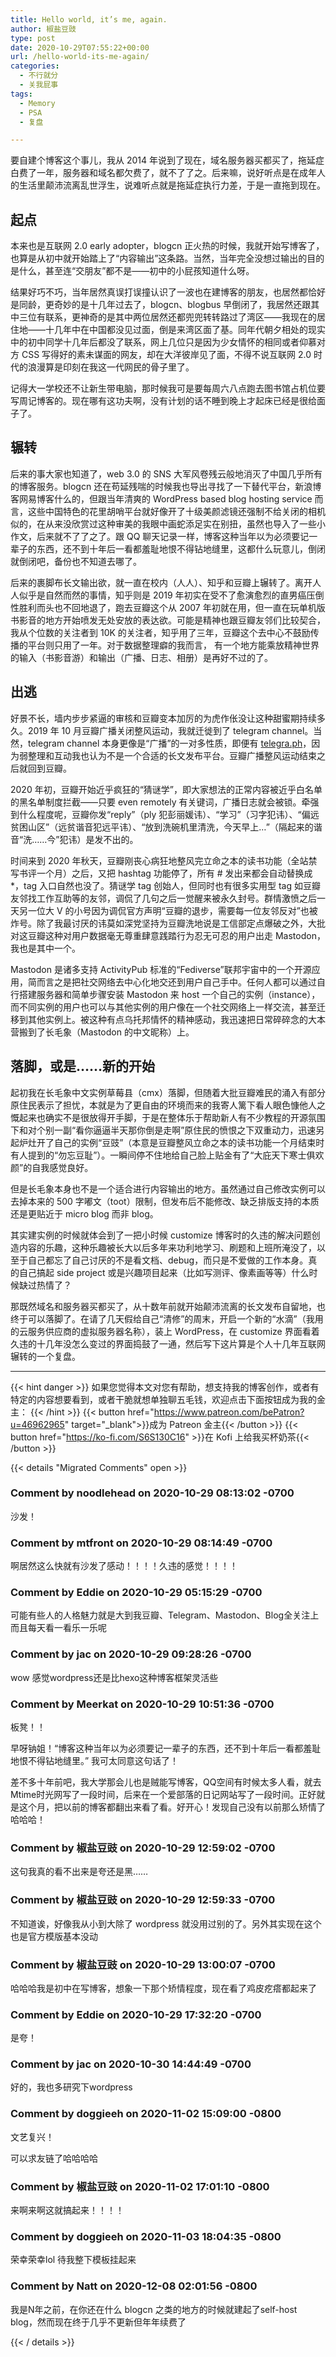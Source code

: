 ```yaml
---
title: Hello world, it’s me, again.
author: 椒盐豆豉
type: post
date: 2020-10-29T07:55:22+00:00
url: /hello-world-its-me-again/
categories:
  - 不行就分
  - 关我屁事
tags:
  - Memory
  - PSA
  - 复盘

---
```

要自建个博客这个事儿，我从 2014 年说到了现在，域名服务器买都买了，拖延症白费了一年，服务器和域名都欠费了，就不了了之。后来嘛，说好听点是在成年人的生活里颠沛流离乱世浮生，说难听点就是拖延症执行力差，于是一直拖到现在。

## 起点

本来也是互联网 2.0 early adopter，blogcn 正火热的时候，我就开始写博客了，也算是从初中就开始踏上了“内容输出”这条路。当然，当年完全没想过输出的目的是什么，甚至连“交朋友”都不是——初中的小屁孩知道什么呀。

结果好巧不巧，当年居然真误打误撞认识了一波也在建博客的朋友，也居然都恰好是同龄，更奇妙的是十几年过去了，blogcn、blogbus 早倒闭了，我居然还跟其中三位有联系，更神奇的是其中两位居然还都兜兜转转路过了湾区——我现在的居住地——十几年中在中国都没见过面，倒是来湾区面了基。同年代朝夕相处的现实中的初中同学十几年后都没了联系，网上几位只是因为少女情怀的相同或者仰慕对方 CSS 写得好的素未谋面的网友，却在大洋彼岸见了面，不得不说互联网 2.0 时代的浪漫算是印刻在我这一代网民的骨子里了。

记得大一学校还不让新生带电脑，那时候我可是要每周六八点跑去图书馆占机位要写周记博客的。现在哪有这功夫啊，没有计划的话不睡到晚上才起床已经是很给面子了。

## 辗转

后来的事大家也知道了，web 3.0 的 SNS 大军风卷残云般地消灭了中国几乎所有的博客服务。blogcn 还在苟延残喘的时候我也导出寻找了一下替代平台，新浪博客网易博客什么的，但跟当年清爽的 WordPress based blog hosting service 而言，这些中国特色的花里胡哨平台就好像开了十级美颜滤镜还强制不给关闭的相机似的，在从来没欣赏过这种审美的我眼中画蛇添足实在别扭，虽然也导入了一些小作文，后来就不了了之了。跟 QQ 聊天记录一样，博客这种当年以为必须要记一辈子的东西，还不到十年后一看都羞耻地恨不得钻地缝里，这都什么玩意儿，倒闭就倒闭吧，备份也不知道去哪了。

后来的裹脚布长文输出欲，就一直在校内（人人）、知乎和豆瓣上辗转了。离开人人似乎是自然而然的事情，知乎则是 2019 年初实在受不了愈演愈烈的直男癌压倒性胜利而头也不回地退了，跑去豆瓣这个从 2007 年初就在用，但一直在玩单机版书影音的地方开始喷发无处安放的表达欲。可能是精神也跟豆瓣友邻们比较契合，我从个位数的关注者到 10K 的关注者，知乎用了三年，豆瓣这个去中心不鼓励传播的平台则只用了一年。对于数据整理癖的我而言， 有一个地方能乘放精神世界的输入（书影音游）和输出（广播、日志、相册）是再好不过的了。

## 出逃

好景不长，墙内步步紧逼的审核和豆瓣变本加厉的为虎作伥没让这种甜蜜期持续多久。2019 年 10 月豆瓣广播关闭整风运动，我就迁徙到了 telegram channel。当然，telegram channel 本身更像是“广播”的一对多性质，即便有 [telegra.ph](http://telegra.ph/)，因为弱整理和互动我也认为不是一个合适的长文发布平台。豆瓣广播整风运动结束之后就回到豆瓣。

2020 年初，豆瓣开始近乎疯狂的“猜谜学”，即大家想法的正常内容被近乎白名单的黑名单制度拦截——只要 even remotely 有关键词，广播日志就会被锁。牵强到什么程度呢，豆瓣你发“reply”（ply 犯彭丽媛讳）、“学习”（习字犯讳）、“偏远贫困山区”（远贫谐音犯远平讳）、“放到洗碗机里清洗，今天早上…”（隔起来的谐音“洗……今”犯讳）是发不出的。

时间来到 2020 年秋天，豆瓣刚丧心病狂地整风完立命之本的读书功能（全站禁写书评一个月）之后，又把 hashtag 功能停了，所有 # 发出来都会自动替换成 *，tag 入口自然也没了。猜谜学 tag 创始人，但同时也有很多实用型 tag 如豆瓣友邻找工作互助等的友邻，调侃了几句之后一觉醒来被永久封号。群情激愤之后一天另一位大 V 的小号因为调侃官方声明“豆瓣的退步，需要每一位友邻反对”也被炸号。除了我最讨厌的讳莫如深党坚持为豆瓣洗地说是工信部定点爆破之外，大批对这豆瓣这种对用户数据毫无尊重肆意践踏行为忍无可忍的用户出走 Mastodon，我也是其中一个。

Mastodon 是诸多支持 ActivityPub 标准的“Fediverse”联邦宇宙中的一个开源应用，简而言之是把社交网络去中心化地交还到用户自己手中。任何人都可以通过自行搭建服务器和简单步骤安装 Mastodon 来 host 一个自己的实例（instance），而不同实例的用户也可以与其他实例的用户像在一个社交网络上一样交流，甚至迁移到其他实例上。被这种有点乌托邦情怀的精神感动，我迅速把日常碎碎念的大本营搬到了长毛象（Mastodon 的中文昵称）上。

## 落脚，或是……新的开始

起初我在长毛象中文实例草莓县（cmx）落脚，但随着大批豆瓣难民的涌入有部分原住民表示了担忧，本就是为了更自由的环境而来的我寄人篱下看人眼色慷他人之慨起来也确实不是很放得开手脚，于是在整体乐于帮助新人有不少教程的开源氛围下和对个别一副“看你逼逼半天那你倒是走啊”原住民的愤恨之下双重动力，迅速另起炉灶开了自己的实例“豆豉”（本意是豆瓣整风立命之本的读书功能一个月结束时有人提到的“勿忘豆耻”）。一瞬间停不住地给自己脸上贴金有了“大庇天下寒士俱欢颜”的自我感觉良好。

但是长毛象本身也不是一个适合进行内容输出的地方。虽然通过自己修改实例可以去掉本来的 500 字嘟文（toot）限制，但发布后不能修改、缺乏排版支持的本质还是更贴近于 micro blog 而非 blog。

其实建实例的时候就体会到了一把小时候 customize 博客时的久违的解决问题创造内容的乐趣，这种乐趣被长大以后多年来功利地学习、刷题和上班所淹没了，以至于自己都忘了自己讨厌的不是看文档、debug，而只是不爱做的工作本身。真的自己搞起 side project 或是兴趣项目起来（比如写测评、像素画等等）什么时候缺过热情了？

那既然域名和服务器买都买了，从十数年前就开始颠沛流离的长文发布自留地，也终于可以落脚了。在请了几天假给自己“清修”的周末，开启一个新的“水滴”（我用的云服务供应商的虚拟服务器名称），装上 WordPress，在 customize 界面看着久违的十几年没怎么变过的界面捣鼓了一通，然后写下这片算是个人十几年互联网辗转的一个复盘。

---
{{< hint danger >}}
如果您觉得本文对您有帮助，想支持我的博客创作，或者有特定的内容想要看到，或者干脆就想单独聊五毛钱，欢迎点击下面按钮成为我的金主：
{{< /hint >}}
{{< button href="https://www.patreon.com/bePatron?u=46962965" target="_blank">}}成为 Patreon 金主{{< /button >}}
{{< button href="https://ko-fi.com/S6S130C16" >}}在 Kofi 上给我买杯奶茶{{< /button >}}

{{< details "Migrated Comments" open >}}

### Comment by noodlehead on 2020-10-29 08:13:02 -0700
沙发！

### Comment by mtfront on 2020-10-29 08:14:49 -0700
啊居然这么快就有沙发了感动！！！！久违的感觉！！！！

### Comment by Eddie on 2020-10-29 05:15:29 -0700
可能有些人的人格魅力就是大到我豆瓣、Telegram、Mastodon、Blog全关注上而且每天看一看乐一乐呢

### Comment by jac on 2020-10-29 09:28:26 -0700
wow 感觉wordpress还是比hexo这种博客框架灵活些

### Comment by Meerkat on 2020-10-29 10:51:36 -0700
板凳！！

早呀钠姐！“博客这种当年以为必须要记一辈子的东西，还不到十年后一看都羞耻地恨不得钻地缝里。” 我可太同意这句话了！

差不多十年前吧，我大学那会儿也是贼能写博客，QQ空间有时候太多人看，就去Mtime时光网写了一段时间，后来在一个爱部落的日记网站写了一段时间。正好就是这个月，把以前的博客都翻出来看了看。好开心！发现自己没有以前那么矫情了哈哈哈！

### Comment by 椒盐豆豉 on 2020-10-29 12:59:02 -0700
这句我真的看不出来是夸还是黑……

### Comment by 椒盐豆豉 on 2020-10-29 12:59:33 -0700
不知道诶，好像我从小到大除了 wordpress 就没用过别的了。另外其实现在这个也是官方模版基本没动

### Comment by 椒盐豆豉 on 2020-10-29 13:00:07 -0700
哈哈哈我是初中在写博客，想象一下那个矫情程度，现在看了鸡皮疙瘩都起来了

### Comment by Eddie on 2020-10-29 17:32:20 -0700
是夸！

### Comment by jac on 2020-10-30 14:44:49 -0700
好的，我也多研究下wordpress

### Comment by doggieeh on 2020-11-02 15:09:00 -0800
文艺复兴！

可以求友链了哈哈哈哈

### Comment by 椒盐豆豉 on 2020-11-02 17:01:10 -0800
来啊来啊这就搞起来！！！！

### Comment by doggieeh on 2020-11-03 18:04:35 -0800
荣幸荣幸lol 待我整下模板挂起来

### Comment by Natt on 2020-12-08 02:01:56 -0800
我是N年之前，在你还在什么 blogcn 之类的地方的时候就建起了self-host blog，然而现在终于几乎不更新但年年续费了

{{< / details >}}